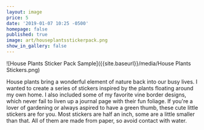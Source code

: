 ```yaml
---
layout: image
price: 5
date: '2019-01-07 10:25 -0500'
homepage: false
published: true
image: art/houseplantsstickerpack.png
show_in_gallery: false
---
```

![House Plants Sticker Pack Sample]({{site.baseurl}}/media/House Plants Stickers.png)

House plants bring a wonderful element of nature back into our busy lives. I wanted to create a series of stickers inspired by the plants floating around my own home. I also included some of my favorite vine border designs, which never fail to liven up a journal page with their fun foliage. If you're a lover of gardening or always aspired to have a green thumb, these cute little stickers are for you. Most stickers are half an inch, some are a little smaller than that. All of them are made from paper, so avoid contact with water.
